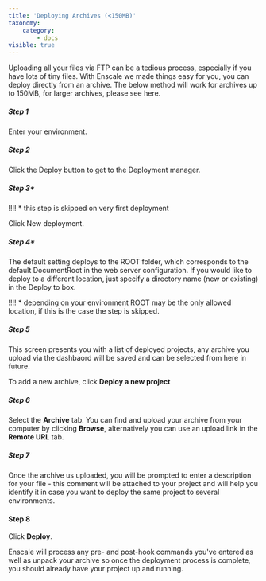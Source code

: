 ```yaml
---
title: 'Deploying Archives (<150MB)'
taxonomy:
    category:
        - docs
visible: true
---
```


Uploading all your files via FTP can be a tedious process, especially if you have lots of tiny files. With Enscale we made things easy for you, you can deploy directly from an archive. The below method will work for archives up to 150MB, for larger archives, please see here.

##### Step 1

Enter your environment. 

##### Step 2

Click the Deploy button to get to the Deployment manager.

##### Step 3*
!!!! * this step is skipped on very first deployment

Click New deployment.

##### Step 4*
The default setting deploys to the ROOT folder, which corresponds to the default DocumentRoot in the web server configuration. If you would like to deploy to a different location, just specify a directory name (new or existing) in the Deploy to box.

!!!! * depending on your environment ROOT may be the only allowed location, if this is the case the step is skipped.

##### Step 5
This screen presents you with a list of deployed projects, any archive you upload via the dashbaord will be saved and can be selected from here in future.

To add a new archive, click **Deploy a new project**

##### Step 6
Select the **Archive** tab. You can find and upload your archive from your computer by clicking **Browse**, alternatively you can use an upload link in the **Remote URL** tab.

##### Step 7

Once the archive us uploaded, you will be prompted to enter a description for your file - this comment will be attached to your project and will help you identify it in case you want to deploy the same project to several environments.



#### Step 8

Click **Deploy**.

Enscale will process any pre- and post-hook commands you've entered as well as unpack your archive so once the deployment process is complete, you should already have your project up and running.




